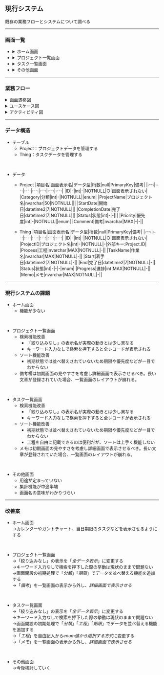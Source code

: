 
## 現行システム
既存の業務フローとシステムについて調べる

---
### 画面一覧
- <details><summary>ホーム画面</summary>初期画面</details>
- <details>
    <summary>プロジェクト一覧画面</summary>
      案件の管理をする
    <details open>
      <summary>ＣＲＵＤ画面</summary>
        &emsp;&nbsp;新規追加画面&nbsp;<br>
        &emsp;&nbsp;削除画面<br>
        &emsp;&nbsp;編集画面<br>
        &emsp;&nbsp;詳細画面
    </details>
  </details>
- <details>
    <summary>タスク一覧画面</summary>
      案件ごとの作業内容を管理をする
    <details open>
      <summary>ＣＲＵＤ画面</summary>
        &emsp;&nbsp;新規追加画面&nbsp;<br>
        &emsp;&nbsp;削除画面<br>
        &emsp;&nbsp;編集画面<br>
        &emsp;&nbsp;詳細画面
    </details>
  </details>     
- <details><summary>その他画面</summary>未実装。現状は作業の集計機能を有する</details>

---
### 業務フロー


<details>
  <summary>画面遷移図</summary>
  ※ヘッダー表示：Home,Projects,Things

  ``` plantuml
  @startuml
  skinparam backgroundColor white
  skinparam state {
    StartColor skyblue
    EndColor black
  }
  state Home #aliceblue;line:skyblue;line.bold;text:blue
  Home:ホーム画面
  state Projects #aliceblue;line:skyblue;line.bold;text:blue :プロジェクト一覧画面
  state Things #aliceblue;line:skyblue;line.bold;text:blue :タスク一覧画面
  state About #aliceblue;line:skyblue;line.bold;text:blue :その他画面
  About : Home>About

  [*] -[#blue]-> Home
  Home -[#blue]-> Projects
  Home -[#blue]-> Things
  Home -[#blue]-> About

  state CRUD1 #aliceblue;line:skyblue;line.bold;text:blue {
    state Create1 #aliceblue;line:skyblue;line.bold;text:blue :新規追加画面
    state Delete1 #aliceblue;line:skyblue;line.bold;text:blue :削除画面
    state Detail1 #aliceblue;line:skyblue;line.bold;text:blue :詳細画面
    state Edit1 #aliceblue;line:skyblue;line.bold;text:blue :編集画面
  }
  state CRUD2 #aliceblue;line:skyblue;line.bold;text:blue {
    state Create2 #aliceblue;line:skyblue;line.bold;text:blue :新規追加画面
    state Delete2 #aliceblue;line:skyblue;line.bold;text:blue :削除画面
    state Detail2 #aliceblue;line:skyblue;line.bold;text:blue :詳細画面
    state Edit2 #aliceblue;line:skyblue;line.bold;text:blue :編集画面
  }
  Projects -[#blue]-> CRUD1
  Things -[#blue]-> CRUD2

  @enduml
  ```
</details>

<details>
  <summary>ユースケース図</summary>

  ``` plantuml
  @startuml
  left to right direction
  actor "使用者" as ac1

  rectangle TaskList_API {
    ac1 --> (管理する)
    ac1 --> (一覧を表示する)
    ac1 --> (検索する)
    ac1 --> (表示を並べ替える)

    (一覧を表示する) .. (管理する)
    (一覧を表示する) .. (表示を並べ替える)
    (一覧を表示する) .. (検索する)
    (表示を並べ替える) <|-- (昇順で並べ替える)
    (表示を並べ替える) <|-- (降順で並べ替える)
    (管理する) <|-- (プロジェクトを管理する)
    (管理する) <|-- (タスクを管理する)   
    note top of 管理する : CRUD  
  }

  @enduml
  ```
</details>

<details><summary>アクティビティ図</summary>
<details open><summary>- ホーム画面</summary>

  ``` plantuml
  @startuml

  start
  :ホーム画面表示;
  split
     :'Project'押下<
     :プロジェクト一覧画面に遷移;
  end
  split again
     :'Task'押下<
     :タスク一覧画面に遷移;
  end
  split again
     :'Option'押下<
     :その他画面に遷移;
  end

  @enduml
  ```
</details>
<details open><summary>- プロジェクト一覧画面</summary>

  ``` plantuml
  @startuml

  start
  :プロジェクト一覧画面に遷移;
  partition 初期処理 {
      :DB確認;
      if (レコードが存在するか?) then (あり)
      :画面に全件データを表示;
      :ステータス確認;
        if ("完了"?) then (はい)
        :対象行の背景色を灰色にする;
        else (いいえ)
        endif
      else (なし)
      endif
  }
  :プロジェクト一覧画面表示;
  :ボタン選択;
  split
     :'新規追加'押下<
     :Create画面に遷移;
     :画面表示;
     :ボタン選択;
     split
      :'戻る'押下<
     split again
      :'登録'押下<

      if (必須項目記入済み?) then (いいえ)
        :エラーメッセージ表示;
        :Create画面に留まる;
        stop
      endif  
        :DB登録;  
     end split
      :プロジェクト一覧画面に遷移;
  end
  split again
     :'検索'押下<
     if (入力あり?) then (はい)
      :入力ワードで絞り込み;
     else (いいえ)
      :絞り込みなし;
     endif
      :画面にデータを表示;
  end
  split again
     :'絞り込みなし'押下<
     :画面に全件データを表示;
  end
  split again
     :'編集'押下<
     :Edit画面に遷移;
     if (DBに存在するデータを選択?) then (いいえ)
     :エラー画面表示;
     stop
     endif
     :画面表示;
     split
      :'戻る'押下<
     split again
      :'保存'押下<
      :画面に入力された内容でDBを更新;
     end split
      :プロジェクト一覧画面に遷移;
  end
  split again
     :'詳細'押下<
     :Detail画面に遷移;
     if (DBに存在するデータを選択?) then (いいえ)
      :エラー画面表示;
     stop
     endif
       :画面表示;
       :選択したデータの内容を表示;
       :データのステータス確認;
     if (完了?) then (はい)
      :プロジェクトに属するタスク一覧DBの
      データを全件表示;
     endif
     split
      :'編集へ'押下<
      :編集画面に遷移;
     split again
      :'一覧へ'押下<
      :プロジェクト一覧画面に遷移;
     end split

  end
  split again
     :'削除'押下<
     :Delete画面に遷移;
     if (DBに存在するデータを選択?) then (いいえ)
     :エラー画面表示;
     stop
     endif
     :画面表示;
     split
      :'削除'押下<
      :選択しているレコードをDBから削除;
     split again
      :'戻る'押下<
     end split
      :プロジェクト一覧画面に遷移;
  end

  @enduml
  ```
</details>
<details open><summary>- タスク一覧画面</summary>

  ``` plantuml
  @startuml

  start
  :タスク一覧画面に遷移;
  partition 初期処理 {
      :DB確認;
      if (レコードが存在するか?) then (あり)
      :画面に全件データを表示;
      :ステータス確認;
        if ("完了"?) then (はい)
        :対象行の背景色を灰色にする;
        else (いいえ)
        endif
      else (なし)
      endif
  }
  :タスク一覧画面表示;
  :ボタン選択;
  split
     :'新規追加'押下<
     :Create画面に遷移;
     :画面表示;
     :ボタン選択;
     split
      :'戻る'押下<
     split again
      :'登録'押下<

      if (必須項目記入済み?) then (いいえ)
        :エラーメッセージ表示;
        :Create画面に留まる;
        stop
      endif  
        :DB登録;  
     end split
      :プロジェクト一覧画面に遷移;
  end
  split again
     :'検索'押下<
     if (入力あり?) then (はい)
      :入力ワードで絞り込み;
     else (いいえ)
      :絞り込みなし;
     endif
      :画面にデータを表示;
  end
  split again
     :'絞り込みなし'押下<
     :画面に全件データを表示;
  end
  split again
     :'編集'押下<
     :Edit画面に遷移;
     if (DBに存在するデータを選択?) then (いいえ)
     :エラー画面表示;
     stop
     endif
     :画面表示;
     split
      :'戻る'押下<
     split again
      :'保存'押下<
      :画面に入力された内容でDBを更新;
     end split
      :プロジェクト一覧画面に遷移;
  end
  split again
     :'詳細'押下<
     :Detail画面に遷移;
     if (DBに存在するデータを選択?) then (いいえ)
      :エラー画面表示;
     stop
     endif
       :画面表示;
       :選択したデータの内容を表示;
     split
      :'編集へ'押下<
      :編集画面に遷移;
     split again
      :'一覧へ'押下<
      :プロジェクト一覧画面に遷移;
     end split

  end
  split again
     :'削除'押下<
     :Delete画面に遷移;
     if (DBに存在するデータを選択?) then (いいえ)
     :エラー画面表示;
     stop
     endif
     :画面表示;
     split
      :'削除'押下<
      :選択しているレコードをDBから削除;
     split again
      :'戻る'押下<
     end split
      :プロジェクト一覧画面に遷移;
  end

  @enduml
  ```
</details>
<details open><summary>- その他画面</summary>

  ``` plantuml
  @startuml

  start
  :その他画面遷移;
  :DB:projectsを確認;
  if (データあり?) then (いいえ)
    :その他画面表示;
    stop
  endif  
  :項目名:開始日でデータをグループ化;
  :開始日と件数を画面に表示;
  :その他画面表示;
  end

  @enduml
  ```
</details>

</details>

---
### データ構造

- テーブル
  - Project：プロジェクトデータを管理する
  - Thing：タスクデータを管理する
<br>

- データ
  - Project
    |項目名|画面表示名|データ型|桁数|null|PrimaryKey|備考|
    |:--:|:--:|:--:|:--:|:--:|:--:|:--:|
    |ID|-|int|-|NOTNULL|○|画面表示されない|
    |Category|分類|int|-|NOTNULL||enum|
    |ProjectName|プロジェクト名|nvarchar|50|NOTNULL|||
    |StartDate|開始日|datetime2|7|NOTNULL|||
    |CompletionDate|完了日|datetime2|7|NOTNULL|||
    |Status|状態|int|-|-|||
    |Priority|優先度|int|-|NOTNULL||enum|
    |Comment|備考|nvarchar|MAX|-|-||

  - Thing
    |項目名|画面表示名|データ型|桁数|null|PrimaryKey|備考|
    |:--:|:--:|:--:|:--:|:--:|:--:|:--:|
    |ID|-|int|-|NOTNULL|○|画面表示されない|
    |ProjectID|プロジェクト名|int|-|NOTNULL|-|外部キー:Project.ID|
    |Process|工程|nvarchar|MAX|NOTNULL|-||
    |TaskName|作業名|nvarchar|MAX|NOTNULL|-||
    |Start|着手日|datetime2|7|NOTNULL|-||
    |End|完了日|datetime2|7|NOTNULL|-||
    |Status|状態|int|-|-|-|enum|
    |Progress|進捗|int|MAX|NOTNULL|-||
    |Memo|メモ|nvarchar|MAX|NOTNULL|-||


---
### 現行システムの課題

- ホーム画面
  - 機能が少ない
<br>

- プロジェクト一覧画面
  - 検索機能改善
    - 「絞り込みなし」の表示名が実際の動きとは少し異なる
    - キーワード入力なしで検索を押下すると全レコードが表示される
  - ソート機能改善
    - 初期状態では並べ替えされていないため期限や優先度などが一目でわからない
  - 備考欄は初期画面の見やすさを考慮し詳細画面で表示させるべき。長い文章が登録されていた場合、一覧画面のレイアウトが崩れる。
<br>

- タスク一覧画面
  - 検索機能改善
    - 「絞り込みなし」の表示名が実際の動きとは少し異なる
    - キーワード入力なしで検索を押下すると全レコードが表示される
  - ソート機能改善
    - 初期状態では並べ替えされていないため期限や優先度などが一目でわからない
    - 工程を自由に記載できるのは便利だが、ソートは上手く機能しない
  - メモは初期画面の見やすさを考慮し詳細画面で表示させるべき。長い文章が登録されていた場合、一覧画面のレイアウトが崩れる。
<br>

- その他画面
  - 用途が定まっていない
  - 集計機能が中途半端
  - 画面名の意味がわかりづらい

---
### 改善案

- ホーム画面<br>
→カレンダーやガントチャート、当日期限のタスクなどを表示させるようにする
<br>

- プロジェクト一覧画面<br>
→「絞り込みなし」の表示を「_全データ表示_」に変更する<br>
→キーワード入力なしで検索を押下した際の挙動は現状のままで問題ない<br>
→画面開設の初期処理で「_分類_」「_期限_」でデータを並べ替える機能を追加する<br>
→「_備考_」を一覧画面の表示から外し、_詳細画面で表示させる_
<br>

- タスク一覧画面<br>
→「絞り込みなし」の表示を「_全データ表示_」に変更する<br>
→キーワード入力なしで検索を押下した際の挙動は現状のままで問題ない<br>
→画面開設の初期処理で「_分類_」「_工程_」「_期限_」でデータを並べ替える機能を追加する<br>
→「_工程_」を自由記入から*enum値から選択する方式*に変更する<br>
→「_メモ_」を一覧画面の表示から外し、*詳細画面で表示させる*
<br>

- その他画面<br>
→今後検討していく
